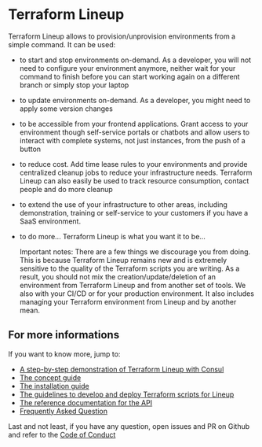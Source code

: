 # Terraform Lineup

Terraform Lineup allows to provision/unprovision environments from a simple
command. It can be used:

- to start and stop environments on-demand. As a developer, you will not
  need to configure your environment anymore, neither wait for your
  command to finish before you can start working again on a different branch
  or simply stop your laptop
- to update environments on-demand. As a developer, you might need to apply
  some version changes
- to be accessible from your frontend applications. Grant access to your
  environment though self-service portals or chatbots and allow users
  to interact with complete systems, not just instances, from the push of
  a button
- to reduce cost. Add time lease rules to your environments and provide
  centralized cleanup jobs to reduce your infrastructure needs. Terraform
  Lineup can also easily be used to track resource consumption, contact
  people and do more cleanup
- to extend the use of your infrastructure to other areas, including
  demonstration, training or self-service to your customers if you have a
  SaaS environment.
- to do more... Terraform Lineup is what you want it to be...

    Important notes:
    There are a few things we discourage you from doing. This is because
    Terraform Lineup remains new and is extremely sensitive to the quality
    of the Terraform scripts you are writing. As a result, you should not
    mix the creation/update/deletion of an environment from Terraform
    Lineup and from another set of tools. We also 
    with your CI/CD or for your production environment. It also includes
    managing your Terraform environment from Lineup and by another mean.

## For more informations

If you want to know more, jump to:

- [A step-by-step demonstration of Terraform Lineup with Consul](docs/TUTORIAL.md)
- [The concept guide](docs/CONCEPT.md)
- [The installation guide](docs/INSTALLATION.md)
- [The guidelines to develop and deploy Terraform scripts for Lineup](docs/GUIDELINES.md)
- [The reference documentation for the API](docs/REFERENCE.md)
- [Frequently Asked Question](docs/FAQ.md)

Last and not least, if you have any question, open issues and PR on Github and refer to
the [Code of Conduct](docs/CODEOFCONDUCT.md)
